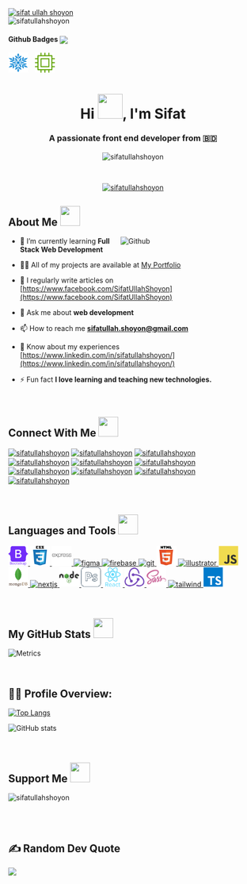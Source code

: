 

<a href="https://portfolio-sifatullahshoyon.vercel.app/" target="_blank">
<img alt="sifat ullah shoyon" src="https://i.postimg.cc/8Pr8qDKy/junayed-noman.png](https://res.cloudinary.com/dowpaz8fo/image/upload/v1746448874/github_cover_img_k78k0a.png" />
</a>

<br>
<span align="left"> <img src="https://komarev.com/ghpvc/?username=sifatullahshoyon&label=Profile%20views&color=0e75b6&style=flat" alt="sifatullahshoyon" /> </span> 
<br>
<h4><span>Github Badges</span> <img width='20' align='center' src='https://cliply.co/wp-content/uploads/2021/02/392102940_MEDAL_3D_400px.gif' ></h4>

<p><a href='https://archiveprogram.github.com/'><img src='https://raw.githubusercontent.com/acervenky/animated-github-badges/master/assets/acbadge.gif' width='40' height='40'></a> <a href='https://docs.github.com/en/developers'><img src='https://raw.githubusercontent.com/acervenky/animated-github-badges/master/assets/devbadge.gif' width='40' height='40'></a> </>

<br>

<h1 align="center">Hi <img src = "https://raw.githubusercontent.com/shakilahmedatik/shakilahmedatik/main/hi.gif" width="50px" height="50px">, I'm Sifat</h1>  
<h3 align="center">A passionate front end developer from 🇧🇩</h3>  
<p align="center"><img align="center" src="https://streak-stats.demolab.com/?user=sifatullahshoyon" alt="sifatullahshoyon" /></p>

<br>

<p align="center"> <a href="https://github.com/sifatullahshoyon/github-profile-trophy"><img src="https://github-profile-trophy.vercel.app/?username=sifatullahshoyon&row=1&column=6&theme=onedark" alt="sifatullahshoyon" /></a> </p>

<h2> About Me  <img src = "https://media2.giphy.com/media/ZGHpWzdOEkMKtwLqdc/giphy.gif?cid=ecf05e47a0n3gi1bfqntqmob8g9aid1oyj2wr3ds3mg700bl&rid=giphy.gif" width="40px" height="40px"></h2>
<img width="55%" height=''400'' align="right" alt="Github" src="https://i.giphy.com/L1R1tvI9svkIWwpVYr.webp" />


- 🌱 I’m currently learning **Full Stack Web Development**

- 👨‍💻 All of my projects are available at [My Portfolio](https://portfolio-sifatullahshoyon.vercel.app/)

- 📝 I regularly write articles on [https://www.facebook.com/SifatUllahShoyon](https://www.facebook.com/SifatUllahShoyon)

- 💬 Ask me about **web development**

- 📫 How to reach me **sifatullah.shoyon@gmail.com**

- 📄 Know about my experiences [https://www.linkedin.com/in/sifatullahshoyon/](https://www.linkedin.com/in/sifatullahshoyon/)

- ⚡ Fun fact **I love learning and teaching new technologies.**

<br>
  
<h2>Connect With Me <img src = "https://media2.giphy.com/media/al7grkbrCChTAPEfyh/giphy.gif?cid=ecf05e47a0n3gi1bfqntqmob8g9aid1oyj2wr3ds3mg700bl&rid=giphy.gif" width="40px" height="40px"></h2>  
<p align="left">
<a href="https://codepen.io/sifatullahshoyon" target="blank"><img align="center" src="https://raw.githubusercontent.com/rahuldkjain/github-profile-readme-generator/master/src/images/icons/Social/codepen.svg" alt="sifatullahshoyon" height="30" width="40" /></a>
<a href="https://dev.to/sifatullahshoyon" target="blank"><img align="center" src="https://raw.githubusercontent.com/rahuldkjain/github-profile-readme-generator/master/src/images/icons/Social/devto.svg" alt="sifatullahshoyon" height="30" width="40" /></a>
<a href="https://linkedin.com/in/sifatullahshoyon" target="blank"><img align="center" src="https://raw.githubusercontent.com/rahuldkjain/github-profile-readme-generator/master/src/images/icons/Social/linked-in-alt.svg" alt="sifatullahshoyon" height="30" width="40" /></a>
<a href="https://stackoverflow.com/users/sifatullahshoyon" target="blank"><img align="center" src="https://raw.githubusercontent.com/rahuldkjain/github-profile-readme-generator/master/src/images/icons/Social/stack-overflow.svg" alt="sifatullahshoyon" height="30" width="40" /></a>
<a href="https://codesandbox.com/sifatullahshoyon" target="blank"><img align="center" src="https://raw.githubusercontent.com/rahuldkjain/github-profile-readme-generator/master/src/images/icons/Social/codesandbox.svg" alt="sifatullahshoyon" height="30" width="40" /></a>
<a href="https://fb.com/sifatullahshoyon" target="blank"><img align="center" src="https://raw.githubusercontent.com/rahuldkjain/github-profile-readme-generator/master/src/images/icons/Social/facebook.svg" alt="sifatullahshoyon" height="30" width="40" /></a>
<a href="https://instagram.com/sifatullahshoyon" target="blank"><img align="center" src="https://raw.githubusercontent.com/rahuldkjain/github-profile-readme-generator/master/src/images/icons/Social/instagram.svg" alt="sifatullahshoyon" height="30" width="40" /></a>
<a href="https://dribbble.com/sifatullahshoyon" target="blank"><img align="center" src="https://raw.githubusercontent.com/rahuldkjain/github-profile-readme-generator/master/src/images/icons/Social/dribbble.svg" alt="sifatullahshoyon" height="30" width="40" /></a>
<a href="https://www.behance.net/sifatullahshoyon" target="blank"><img align="center" src="https://raw.githubusercontent.com/rahuldkjain/github-profile-readme-generator/master/src/images/icons/Social/behance.svg" alt="sifatullahshoyon" height="30" width="40" /></a>
<a href="https://discord.gg/sifatullahshoyon" target="blank"><img align="center" src="https://raw.githubusercontent.com/rahuldkjain/github-profile-readme-generator/master/src/images/icons/Social/discord.svg" alt="sifatullahshoyon" height="30" width="40" /></a>
</p>

<br> 
  
<h2>Languages and Tools <img src = "https://media2.giphy.com/media/QssGEmpkyEOhBCb7e1/giphy.gif?cid=ecf05e47a0n3gi1bfqntqmob8g9aid1oyj2wr3ds3mg700bl&rid=giphy.gif" width="40px" height="40px"></h2>  
<p align="left"> <a href="https://getbootstrap.com" target="_blank" rel="noreferrer"> <img src="https://raw.githubusercontent.com/devicons/devicon/master/icons/bootstrap/bootstrap-plain-wordmark.svg" alt="bootstrap" width="40" height="40"/> </a> <a href="https://www.w3schools.com/css/" target="_blank" rel="noreferrer"> <img src="https://raw.githubusercontent.com/devicons/devicon/master/icons/css3/css3-original-wordmark.svg" alt="css3" width="40" height="40"/> </a> <a href="https://expressjs.com" target="_blank" rel="noreferrer"> <img src="https://raw.githubusercontent.com/devicons/devicon/master/icons/express/express-original-wordmark.svg" alt="express" width="40" height="40"/> </a> <a href="https://www.figma.com/" target="_blank" rel="noreferrer"> <img src="https://www.vectorlogo.zone/logos/figma/figma-icon.svg" alt="figma" width="40" height="40"/> </a> <a href="https://firebase.google.com/" target="_blank" rel="noreferrer"> <img src="https://www.vectorlogo.zone/logos/firebase/firebase-icon.svg" alt="firebase" width="40" height="40"/> </a> <a href="https://git-scm.com/" target="_blank" rel="noreferrer"> <img src="https://www.vectorlogo.zone/logos/git-scm/git-scm-icon.svg" alt="git" width="40" height="40"/> </a> <a href="https://www.w3.org/html/" target="_blank" rel="noreferrer"> <img src="https://raw.githubusercontent.com/devicons/devicon/master/icons/html5/html5-original-wordmark.svg" alt="html5" width="40" height="40"/> </a> <a href="https://www.adobe.com/in/products/illustrator.html" target="_blank" rel="noreferrer"> <img src="https://www.vectorlogo.zone/logos/adobe_illustrator/adobe_illustrator-icon.svg" alt="illustrator" width="40" height="40"/> </a> <a href="https://developer.mozilla.org/en-US/docs/Web/JavaScript" target="_blank" rel="noreferrer"> <img src="https://raw.githubusercontent.com/devicons/devicon/master/icons/javascript/javascript-original.svg" alt="javascript" width="40" height="40"/> </a> <a href="https://www.mongodb.com/" target="_blank" rel="noreferrer"> <img src="https://raw.githubusercontent.com/devicons/devicon/master/icons/mongodb/mongodb-original-wordmark.svg" alt="mongodb" width="40" height="40"/> </a> <a href="https://nextjs.org/" target="_blank" rel="noreferrer"> <img src="https://cdn.worldvectorlogo.com/logos/nextjs-2.svg" alt="nextjs" width="40" height="40"/> </a> <a href="https://nodejs.org" target="_blank" rel="noreferrer"> <img src="https://raw.githubusercontent.com/devicons/devicon/master/icons/nodejs/nodejs-original-wordmark.svg" alt="nodejs" width="40" height="40"/> </a> <a href="https://www.photoshop.com/en" target="_blank" rel="noreferrer"> <img src="https://raw.githubusercontent.com/devicons/devicon/master/icons/photoshop/photoshop-line.svg" alt="photoshop" width="40" height="40"/> </a> <a href="https://reactjs.org/" target="_blank" rel="noreferrer"> <img src="https://raw.githubusercontent.com/devicons/devicon/master/icons/react/react-original-wordmark.svg" alt="react" width="40" height="40"/> </a> <a href="https://redux.js.org" target="_blank" rel="noreferrer"> <img src="https://raw.githubusercontent.com/devicons/devicon/master/icons/redux/redux-original.svg" alt="redux" width="40" height="40"/> </a> <a href="https://sass-lang.com" target="_blank" rel="noreferrer"> <img src="https://raw.githubusercontent.com/devicons/devicon/master/icons/sass/sass-original.svg" alt="sass" width="40" height="40"/> </a> <a href="https://tailwindcss.com/" target="_blank" rel="noreferrer"> <img src="https://www.vectorlogo.zone/logos/tailwindcss/tailwindcss-icon.svg" alt="tailwind" width="40" height="40"/> </a> <a href="https://www.typescriptlang.org/" target="_blank" rel="noreferrer"> <img src="https://raw.githubusercontent.com/devicons/devicon/master/icons/typescript/typescript-original.svg" alt="typescript" width="40" height="40"/> </a> </p> 

  <br>
  <h2> My GitHub Stats <img src='https://media1.giphy.com/media/du3J3cXyzhj75IOgvA/giphy.gif?cid=ecf05e47x2g034i9pzwtzzsd3xgg2w9nr94t4tflbbgo3008&rid=giphy.gif' width="40px" height="40px"> </h2>

![Metrics](https://metrics.lecoq.io/sifatullahshoyon?template=terminal&base.header=0&base.activity=0&base.repositories=0&base.metadata=0&languages=1&languages.limit=8&languages.colors=github&languages.threshold=0%25&config.timezone=America%2FToronto)

<br>

## :man_technologist: Profile Overview:
[![Top Langs](https://github-readme-stats.vercel.app/api/top-langs/?username=sifatullahshoyon)](https://github.com/anuraghazra/github-readme-stats)

![GitHub stats](https://github-readme-stats.vercel.app/api?username=sifatullahshoyon&show_icons=true&count_private=true)  


<br >
<h2>Support Me <img src = "https://media2.giphy.com/media/RJgjFf46V4KVa1l42A/giphy.gif?cid=ecf05e47a0n3gi1bfqntqmob8g9aid1oyj2wr3ds3mg700bl&rid=giphy.gif" width="40px" height="40px"></h2>  
<p><a href="https://www.buymeacoffee.com/sifatullahshoyon"> <img align="left" src="https://cdn.buymeacoffee.com/buttons/v2/default-yellow.png" height" height="50" width="210" alt="sifatullahshoyon" /></a></p>

<br>
<br>
<br>
<br>
 <h2 align='left'> ✍️ Random Dev Quote</h4>
<img src='https://quotes-github-readme.vercel.app/api?type=horizontal&theme=radical'>




